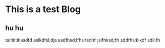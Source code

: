 # This is a test Blog

## hu hu

taititititiasdfd
aslkdfsl;dja asdfhsd;lfhs fsdhf ;slfhksd;fh sddfhs;klkdf sdil;fh